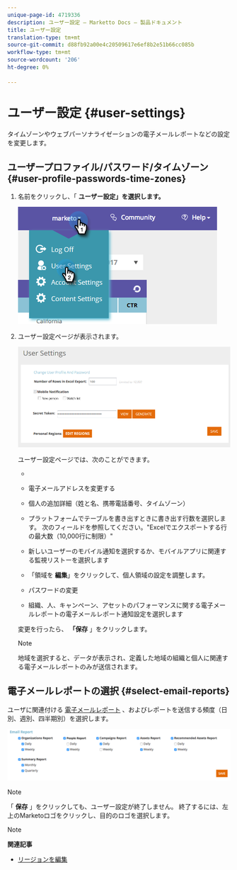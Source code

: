 ```yaml
---
unique-page-id: 4719336
description: ユーザー設定 — Marketto Docs — 製品ドキュメント
title: ユーザー設定
translation-type: tm+mt
source-git-commit: d88fb92a00e4c20509617e6ef8b2e51b66cc085b
workflow-type: tm+mt
source-wordcount: '206'
ht-degree: 0%

---
```



# ユーザー設定 {#user-settings}

タイムゾーンやウェブパーソナライゼーションの電子メールレポートなどの設定を変更します。

## ユーザープロファイル/パスワード/タイムゾーン {#user-profile-passwords-time-zones}

1. 名前をクリックし、「 **ユーザー設定」を選択します。**

   ![](assets/one.png)

1. ユーザー設定ページが表示されます。

   ![](assets/two.png)

   ユーザー設定ページでは、次のことができます。

   * 

      * 電子メールアドレスを変更する
      * 個人の追加詳細（姓と名、携帯電話番号、タイムゾーン）
      * プラットフォームでテーブルを書き出すときに書き出す行数を選択します。 次のフィールドを参照してください。&quot;Excelでエクスポートする行の最大数（10,000行に制限）&quot;
      * 新しいユーザーのモバイル通知を選択するか、モバイルアプリに関連する監視リストーを選択します
      * 「領域を **編集**」をクリックして、個人領域の設定を調整します。
      * パスワードの変更
      * 組織、人、キャンペーン、アセットのパフォーマンスに関する電子メールレポートの電子メールレポート通知設定を選択します

   変更を行ったら、 **「保存** 」をクリックします。

   >[!NOTE]
   >
   >地域を選択すると、データが表示され、定義した地域の組織と個人に関連する電子メールレポートのみが送信されます。

## 電子メールレポートの選択 {#select-email-reports}

ユーザに関連付ける [電子メールレポート](../../../product-docs/web-personalization/reporting-for-web-personalization/email-reports.md) 、およびレポートを送信する頻度（日別、週別、四半期別）を選択します。

![](assets/three.png)

>[!NOTE]
>
>「 **保存** 」をクリックしても、ユーザー設定が終了しません。 終了するには、左上のMarketoロゴをクリックし、目的のロゴを選択します。

>[!NOTE]
>
>**関連記事**
>
>* [リージョンを編集](edit-regions.md)

>




